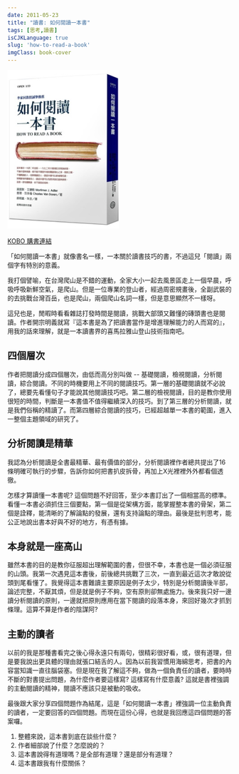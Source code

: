 ```yaml
---
date: 2011-05-23
title: "讀書: 如何閱讀一本書"
tags: [思考,讀書]
isCJKLanguage: true
slug: 'how-to-read-a-book'
imgClass: book-cover
---
```


![如何閱讀一本書](/img/book/how-to-read-a-book.jpg)

[KOBO 購書連結](https://affiliate.api.rakuten.com.tw/redirect?nw=tw&site=afl&a=71032b702639407836d6c880d8e6a095ddade3284b95a891fbd7a1ebff75248826ad0cd9cb4a293a&ar=a747b10f014cf18584f9ee2ca5516854cb91d9c5d6849f5c93000e3163fa586b69315791463a07d2&cs=83316e801792f920f23aa93348ce66dc&pr=5fb9e3b6b880aa41&ap=pr%3D5fb9e3b6b880aa41&e=1&url=https%3A%2F%2Fwww.rakuten.com.tw%2Fshop%2Frbook%2Fproduct%2F2010190045635%3Fscid%3Drafp-)

「如何閱讀一本書」就像書名一樣，一本關於讀書技巧的書，不過這兒「閱讀」兩個字有特別的意義。

我打個譬喻，在台灣爬山是不錯的運動，全家大小一起去風景區走上一個早晨，呼吸呼吸新鮮空氣，是爬山。但是一位專業的登山者，經過周密規畫後，全副武裝的的去挑戰台灣百岳，也是爬山，兩個爬山名詞一樣，但是意思顯然不一樣呀。

這兒也是，閒暇時看看雜誌打發時間是閱讀，挑戰大部頭又難懂的磚頭書也是閱讀。作者開宗明義就寫『這本書是為了把讀書當作是增進理解能力的人而寫的』，用我的話來理解，就是一本讀書界的喜馬拉雅山登山技術指南吧。

## 四個層次

作者把閱讀分成四個層次，由低而高分別叫做 -- 基礎閱讀，檢視閱讀，分析閱讀，綜合閱讀。不同的時機要用上不同的閱讀技巧。第一層的基礎閱讀就不必說了，總要先看懂句子才能說其他閱讀技巧吧。第二層的檢視閱讀，目的是教你使用很短的時間，判斷是一本書值不值得繼續深入的技巧。到了第三層的分析閱讀，就是我們俗稱的精讀了。而第四層綜合閱讀的技巧，已經超越單一本書的範圍，進入一整個主題領域的研究了。

## 分析閱讀是精華

我認為分析閱讀是全書最精華、最有價值的部分，分析閱讀裡作者總共提出了16條明確可執行的步驟，告訴你如何把書扒皮拆骨，再加上X光裡裡外外都看個透徹。

怎樣才算讀懂一本書呢? 這個問題不好回答，至少本書訂出了一個相當高的標準。看懂一本書必須抓住三個要點，第一個是從架構方面，能掌握整本書的骨架，第二個是詮釋，能清晰的了解論點的發展，還有支持論點的理由。最後是批判思考，能公正地說出書本好與不好的地方，有憑有據。

## 本身就是一座高山

雖然本書的目的是教你征服超出理解範圍的書，但很不幸，本書也是一個必須征服的山頭。我第一次遇見這本書後，前後總共挑戰了三次，一直到最近這次才敢說從頭到尾看懂了。我覺得這本書難讀主要原因是例子太少，特別是分析閱讀後半部，論述完整，不厭其煩，但是就是例子不夠，空有原則卻無處施力。後來我只好一邊讀分析閱讀的原則，一邊就把原則應用在當下閱讀的段落本身，來回好幾次才抓到條理。這算不算是作者的陰謀阿?

## 主動的讀者

以前的我是那種書看完之後心得永遠只有兩句，很精彩很好看，或，很有道理，但是要我說出更具體的理由就張口結舌的人。因為以前我習慣用海綿思考，把書的內容當知識一直往腦袋塞。但是現在我了解這不夠，做為一個負責任的讀者，要時時不斷的對書提出問題，為什麼作者要這樣寫? 這樣寫有什麼意義? 這就是書裡強調的主動閱讀的精神，閱讀不應該只是被動的吸收。

最後跟大家分享四個問題作為結尾，這是「如何閱讀一本書」裡強調一位主動負責的讀者，一定要回答的四個問題。而現在這份心得，也就是我回應這四個問題的答案囉。

1. 整體來說，這本書到底在談些什麼？
1. 作者細部說了什麼？怎麼說的？
1. 這本書說得有道理嗎？是全部有道理？還是部分有道理？
1. 這本書跟我有什麼關係？
